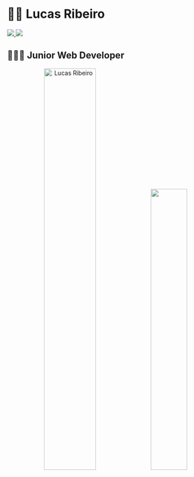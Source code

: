 # 🧔🏻 Lucas Ribeiro

<div>
  <a href="mailto:lucas.ribeiro711@gmail.com" target="_blank">
    <img src="https://img.shields.io/badge/Gmail-D14836?style=for-the-badge&logo=gmail&logoColor=white">
  </a>
  <a href="https:/https://www.linkedin.com/in/lucasribeirolr/" target="_blank">
    <img src="https://img.shields.io/badge/LinkedIn-0077B5?style=for-the-badge&logo=linkedin&logoColor=white">
  </a>                                                                                                         
</div>

## 👨🏻‍💻 Junior Web Developer
<!-- 
~~~javascript
const lucas = () => {
  return {
    name: 'Lucas',
    lastName: 'Ribeiro',
    nationality: 'Brazilian'
    get fullName() {
      return `${this.name} ${this.lastName}`
    },
    OS: 'Pop_os!',
    mainStack: [
      'HTML5',
      'CSS3',
      'Javascript', 
      'Vue',
      'TailwindCSS',
      'Astro'
    ],
    studyingTec: [
      'Typescript',
      'Nuxt3',
      'Vue3',
      'îles',
      'ShellScript'
    ],
    interests: [
      'Nodejs',
      'SQL',
      'MongoDB',
      'React'
    ],
  }
}
~~~
-->

<div align="center">
  <img width="49%" height="auto" src="https://github-readme-streak-stats.herokuapp.com/?user=lukinhas711&theme=gotham&hide_border=true&stroke=0000&background=0D1117&ring=00bfbf&fire=00bfbf&currStreakLabel=00bfbf" alt="Lucas Ribeiro" />
  <img width="41%" height="auto" src="https://github-readme-stats.vercel.app/api/top-langs/?username=lukinhas711&layout=compact&hide_border=true&theme=gotham" />
</div>

